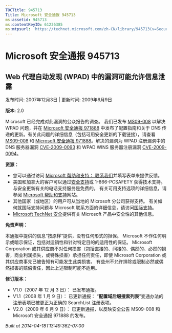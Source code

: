 ```yaml
---
TOCTitle: 945713
Title: Microsoft 安全通报 945713
ms:assetid: 945713
ms:contentKeyID: 61236385
ms:mtpsurl: 'https://technet.microsoft.com/zh-CN/library/945713(v=Security.10)'
---
```


Microsoft 安全通报 945713
=========================

Web 代理自动发现 (WPAD) 中的漏洞可能允许信息泄露
------------------------------------------------

发布时间: 2007年12月3日 | 更新时间: 2009年6月9日

**版本:** 2.0

Microsoft 已经完成对此漏洞的公众报告的调查。 我们已发布 [MS09-008](http://go.microsoft.com/fwlink/?linkid=139821) 以解决 WPAD 问题，并在 [Microsoft 安全通报 971888](http://technet.microsoft.com/security/advisory/971888) 中发布了配置指南和关于 DNS 传递的更新。有关此问题的详细信息（包括可用安全更新的下载链接），请查看 [MS09-008](http://go.microsoft.com/fwlink/?linkid=139821) 和 [Microsoft 安全通报 971888](http://technet.microsoft.com/security/advisory/971888)。解决的漏洞为 WPAD 注册漏洞中的 DNS 服务器漏洞 [CVE-2009-0093](http://www.cve.mitre.org/cgi-bin/cvename.cgi?name=cve-2009-0093) 和 WPAD WINS 服务器注册漏洞 [CVE-2009-0094](http://www.cve.mitre.org/cgi-bin/cvename.cgi?name=cve-2009-0094)。

**资源：**

-   您可以通过访问 [Microsoft 帮助和支持： 联系我们](https://support.microsoft.com/common/survey.aspx?scid=sw;en;1257&amp;showpage=1&amp;ws=technet&amp;sd=tech)并填写表单来提供反馈。
-   美国和加拿大的客户可以通过[安全支持](http://go.microsoft.com/fwlink/?linkid=21131)或 1-866-PCSAFETY 获得技术支持。 与安全更新有关的电话支持服务是免费的。 有关可用支持选项的详细信息，请参阅 [Microsoft 帮助和支持](http://support.microsoft.com/default.aspx?ln=zh-cn)网站。
-   其他国家（或地区）的用户可从当地的 Microsoft 分公司获得支持。 有关如何就国际支持问题与 Microsoft 联系方面的详细信息，请访问[国际支持](http://go.microsoft.com/fwlink/?linkid=21155)。
-   [Microsoft TechNet 安全](http://go.microsoft.com/fwlink/?linkid=21132)提供有关 Microsoft 产品中安全性的其他信息。

**免责声明：**

本通报中提供的信息“按原样”提供，没有任何形式的担保。 Microsoft 不作任何明示或暗示保证，包括对适销性和针对特定目的的适用性的保证。 Microsoft Corporation 或其供应商不对任何损害（包括直接的、间接的、偶然的、必然的损害，商业利润损失，或特殊损害）承担任何责任，即使 Microsoft Corporation 或其供应商事先已被告知有可能发生此类损害。 有些州不允许排除或限制必然或偶然损害的赔偿责任，因此上述限制可能不适用。

**修订版本：**

-   V1.0（2007 年 12 月 3 日）： 已发布通报。
-   V1.1（2008 年 1 月 9 日）： 已更新通报： “**配置域后缀搜索列表**”变通办法的注册表项已被更正为正确的 SearchList 注册表项。
-   V2.0（2009 年 6 月 9 日）： 已更新通报，以反映安全公告 MS09-008 和 Microsoft 安全通报 971888 的发布。

*Built at 2014-04-18T13:49:36Z-07:00*
